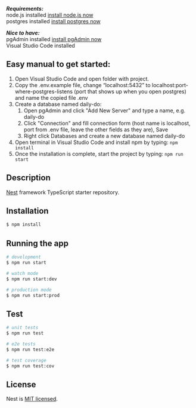 ***Requirements:*** \
node.js installed [install node.js now](https://nodejs.org/en/download) \
postgres installed [install postgres now](https://www.enterprisedb.com/downloads/postgres-postgresql-downloads)

***Nice to have:*** \
pgAdmin installed [install pgAdmin now](https://www.pgadmin.org/download/) \
Visual Studio Code installed

## Easy manual to get started:
1. Open Visual Studio Code and open folder with project.
2. Copy the .env.example file, change “localhost:5432” to localhost:port-where-postgres-listens (port that shows up when you open postgres) and name the copied file .env
3. Create a database named daily-do:
      1. Open pgAdmin and click "Add New Server" and type a name, e.g. daily-do 
      2. Click "Connection" and fill connection form (host name is localhost, port from .env file, leave the other fields as they are), Save 
      3. Right click Databases and create a new database named daily-do 
5. Open terminal in Visual Studio Code and install npm by typing: ` npm install `
6. Once the installation is complete, start the project by typing: ` npm run start `


## Description

[Nest](https://github.com/nestjs/nest) framework TypeScript starter repository.

## Installation

```bash
$ npm install
```

## Running the app

```bash
# development
$ npm run start

# watch mode
$ npm run start:dev

# production mode
$ npm run start:prod
```

## Test

```bash
# unit tests
$ npm run test

# e2e tests
$ npm run test:e2e

# test coverage
$ npm run test:cov
```


## License

Nest is [MIT licensed](LICENSE).
